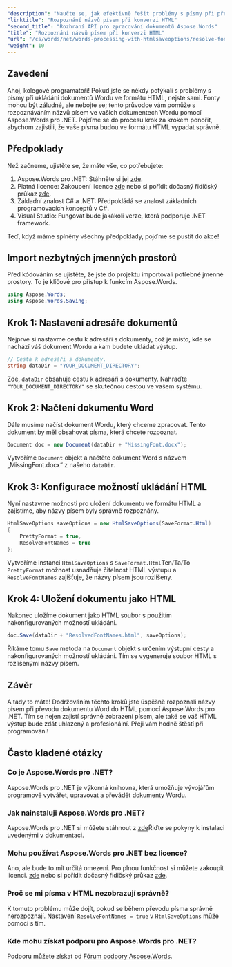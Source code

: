 ```yaml
---
"description": "Naučte se, jak efektivně řešit problémy s písmy při převodu dokumentů Word do HTML pomocí nástroje Aspose.Words pro .NET. Tato podrobná příručka poskytuje jasné pokyny ke konfiguraci možností ukládání, abyste zajistili správné zobrazení písem v exportovaném formátu HTML."
"linktitle": "Rozpoznání názvů písem při konverzi HTML"
"second_title": "Rozhraní API pro zpracování dokumentů Aspose.Words"
"title": "Rozpoznání názvů písem při konverzi HTML"
"url": "/cs/words/net/words-processing-with-htmlsaveoptions/resolve-font-names-in-html-conversion/"
"weight": 10
---
```


## Zavedení

Ahoj, kolegové programátoři! Pokud jste se někdy potýkali s problémy s písmy při ukládání dokumentů Wordu ve formátu HTML, nejste sami. Fonty mohou být záludné, ale nebojte se; tento průvodce vám pomůže s rozpoznáváním názvů písem ve vašich dokumentech Wordu pomocí Aspose.Words pro .NET. Pojďme se do procesu krok za krokem ponořit, abychom zajistili, že vaše písma budou ve formátu HTML vypadat správně.

## Předpoklady

Než začneme, ujistěte se, že máte vše, co potřebujete:

1. Aspose.Words pro .NET: Stáhněte si jej [zde](https://releases.aspose.com/words/net/).
2. Platná licence: Zakoupení licence [zde](https://purchase.aspose.com/buy) nebo si pořídit dočasný řidičský průkaz [zde](https://purchase.aspose.com/temporary-license/).
3. Základní znalost C# a .NET: Předpokládá se znalost základních programovacích konceptů v C#.
4. Visual Studio: Fungovat bude jakákoli verze, která podporuje .NET framework.

Teď, když máme splněny všechny předpoklady, pojďme se pustit do akce!

## Import nezbytných jmenných prostorů

Před kódováním se ujistěte, že jste do projektu importovali potřebné jmenné prostory. To je klíčové pro přístup k funkcím Aspose.Words.

```csharp
using Aspose.Words;
using Aspose.Words.Saving;
```

## Krok 1: Nastavení adresáře dokumentů

Nejprve si nastavme cestu k adresáři s dokumenty, což je místo, kde se nachází váš dokument Wordu a kam budete ukládat výstup.

```csharp
// Cesta k adresáři s dokumenty.
string dataDir = "YOUR_DOCUMENT_DIRECTORY";
```

Zde, `dataDir` obsahuje cestu k adresáři s dokumenty. Nahraďte `"YOUR_DOCUMENT_DIRECTORY"` se skutečnou cestou ve vašem systému.

## Krok 2: Načtení dokumentu Word

Dále musíme načíst dokument Wordu, který chceme zpracovat. Tento dokument by měl obsahovat písma, která chcete rozpoznat.

```csharp
Document doc = new Document(dataDir + "MissingFont.docx");
```

Vytvoříme `Document` objekt a načtěte dokument Word s názvem „MissingFont.docx“ z našeho `dataDir`.

## Krok 3: Konfigurace možností ukládání HTML

Nyní nastavme možnosti pro uložení dokumentu ve formátu HTML a zajistíme, aby názvy písem byly správně rozpoznány.

```csharp
HtmlSaveOptions saveOptions = new HtmlSaveOptions(SaveFormat.Html)
{
    PrettyFormat = true,
    ResolveFontNames = true
};
```

Vytvoříme instanci `HtmlSaveOptions` s `SaveFormat.Html`Ten/Ta/To `PrettyFormat` možnost usnadňuje čitelnost HTML výstupu a `ResolveFontNames` zajišťuje, že názvy písem jsou rozlišeny.

## Krok 4: Uložení dokumentu jako HTML

Nakonec uložíme dokument jako HTML soubor s použitím nakonfigurovaných možností ukládání.

```csharp
doc.Save(dataDir + "ResolvedFontNames.html", saveOptions);
```

Říkáme tomu `Save` metoda na `Document` objekt s určením výstupní cesty a nakonfigurovaných možností ukládání. Tím se vygeneruje soubor HTML s rozlišenými názvy písem.

## Závěr

A tady to máte! Dodržováním těchto kroků jste úspěšně rozpoznali názvy písem při převodu dokumentu Word do HTML pomocí Aspose.Words pro .NET. Tím se nejen zajistí správné zobrazení písem, ale také se váš HTML výstup bude zdát uhlazený a profesionální. Přeji vám hodně štěstí při programování!

## Často kladené otázky

### Co je Aspose.Words pro .NET?
Aspose.Words pro .NET je výkonná knihovna, která umožňuje vývojářům programově vytvářet, upravovat a převádět dokumenty Wordu.

### Jak nainstaluji Aspose.Words pro .NET?
Aspose.Words pro .NET si můžete stáhnout z [zde](https://releases.aspose.com/words/net/)Řiďte se pokyny k instalaci uvedenými v dokumentaci.

### Mohu používat Aspose.Words pro .NET bez licence?
Ano, ale bude to mít určitá omezení. Pro plnou funkčnost si můžete zakoupit licenci. [zde](https://purchase.aspose.com/buy) nebo si pořídit dočasný řidičský průkaz [zde](https://purchase.aspose.com/temporary-license/).

### Proč se mi písma v HTML nezobrazují správně?
K tomuto problému může dojít, pokud se během převodu písma správně nerozpoznají. Nastavení `ResolveFontNames = true` v `HtmlSaveOptions` může pomoci s tím.

### Kde mohu získat podporu pro Aspose.Words pro .NET?
Podporu můžete získat od [Fórum podpory Aspose.Words](https://forum.aspose.com/c/words/8).
